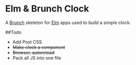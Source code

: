 # Elm & Brunch Clock

A [Brunch](http://brunch.io) skeleton for [Elm](http://elm-lang.org) apps used to build a simple clock.

##Todo

* Add Post CSS
* ~~Make clock a component~~
* ~~Browser, autoreload~~
* Pack all JS into one file